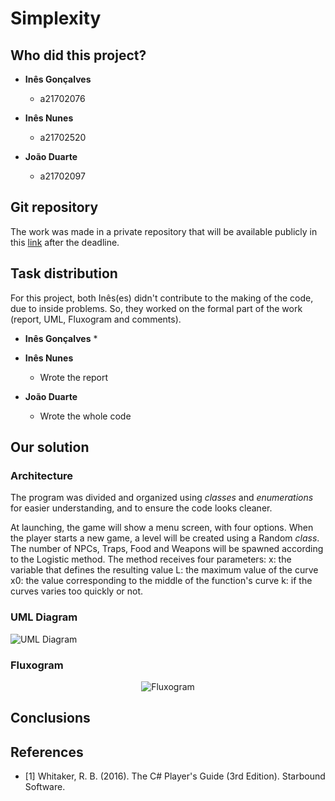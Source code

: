 ﻿# Simplexity

## Who did this project?

* __Inês Gonçalves__
  * a21702076

* __Inês Nunes__
  * a21702520

* __João Duarte__
  * a21702097

## Git repository

The work was made in a private repository that will be available publicly in this
[link](https://github.com/JoaoAlexandreDuarte/2-Projeto-LP) after the deadline.

## Task distribution

For this project, both Inês(es) didn't contribute to the making of the code, due to
inside problems.
So, they worked on the formal part of the work (report, UML, Fluxogram and comments).

* __Inês Gonçalves__
  * 


* __Inês Nunes__
  * Wrote the report


* __João Duarte__
  * Wrote the whole code

## Our solution

### Architecture

The program was divided and organized using _classes_ and _enumerations_ for
easier understanding, and to ensure the code looks cleaner.

At launching, the game will show a menu screen, with four options.
When the player starts a new game, a level will be created using a
Random _class_.
The number of NPCs, Traps, Food and Weapons will be spawned according
to the Logistic method.
The method receives four parameters:
	x: the variable that defines the resulting value
	L: the maximum value of the curve
	x0: the value corresponding to the middle of the function's curve
	k: if the curves varies too quickly or not.


### UML Diagram

![UML Diagram]()

### Fluxogram

<p align="center">
  <img src="" alt="Fluxogram"/>
</p>

## Conclusions



## References

* <a name="ref1">[1]</a> Whitaker, R. B. (2016). The C# Player's Guide
  (3rd Edition). Starbound Software.